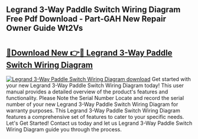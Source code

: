 ## Legrand 3-Way Paddle Switch Wiring Diagram Free Pdf Download - Part-GAH New Repair Owner Guide Wt2Vs

# <h2><a href="http://dfnb3m.blite.top/?on=Legrand+3-Way+Paddle+Switch+Wiring+Diagram">🔗Download New 👉🔴 Legrand 3-Way Paddle Switch Wiring Diagram</a></h2>

[![Legrand 3-Way Paddle Switch Wiring Diagram download](https://i.imgur.com/lujVjoI.png)](http://dfnb3m.blite.top/?on=Legrand+3-Way+Paddle+Switch+Wiring+Diagram)
Get started with your new Legrand 3-Way Paddle Switch Wiring Diagram today! This user manual provides a detailed overview of the product's features and functionality. Please Note the Serial Number Locate and record the serial number of your new Legrand 3-Way Paddle Switch Wiring Diagram for warranty purposes. This Legrand 3-Way Paddle Switch Wiring Diagram features a comprehensive set of features to cater to your specific needs. Let's Get Started! Contact us today and let us Legrand 3-Way Paddle Switch Wiring Diagram guide you through the process.
